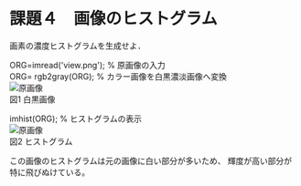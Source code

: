 # 課題４　画像のヒストグラム
画素の濃度ヒストグラムを生成せよ．

ORG=imread('view.png'); % 原画像の入力  
ORG= rgb2gray(ORG); % カラー画像を白黒濃淡画像へ変換  
![原画像](https://github.com/Seiya070/Image_Process/blob/master/image/4-1.png?raw=true)  
図1 白黒画像

imhist(ORG); % ヒストグラムの表示  
![原画像](https://github.com/Seiya070/Image_Process/blob/master/image/4-2.png?raw=true)  
図2 ヒストグラム

この画像のヒストグラムは元の画像に白い部分が多いため、
輝度が高い部分が特に飛びぬけている。
